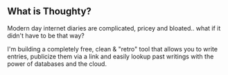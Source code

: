 ## What is Thoughty?
Modern day internet diaries are complicated, pricey and bloated.. what if it didn't have to be that way?

I'm building a completely free, clean & "retro" tool that allows you to write entries, publicize them via a link and easily lookup past writings with the power of databases and the cloud.
